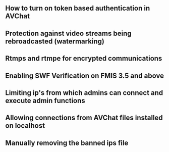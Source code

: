 
<h2 id="enable-token-authentication">How to turn on token based authentication in AVChat</h2>

<h2 id="protection-against-rebroadcasting">Protection against video streams being rebroadcasted (watermarking)</h2>

<h2 id="rtmps-and-rtmpe">Rtmps and rtmpe for encrypted communications</h2>

<h2 id="enable-swf-verification">Enabling SWF Verification on FMIS 3.5 and above</h2>

<h2 id="limiting-ips-for-admins">Limiting ip's from which admins can connect and execute admin functions</h2>

<h2 id="allowing-localhost-connections">Allowing connections from AVChat files installed on localhost</h2>

<h2 id="manually-removing-banned-ips-file">Manually removing the banned ips file</h2>
